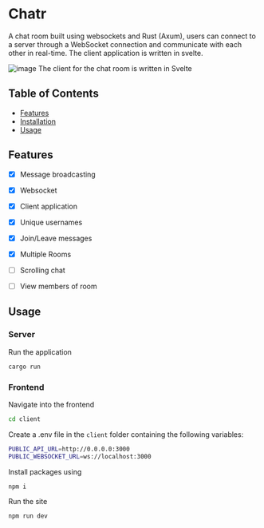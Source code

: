 # Chatr

A chat room built using websockets and Rust (Axum), users can connect to a server through a WebSocket connection and communicate with each other in real-time.
The client application is written in svelte.

![image](https://user-images.githubusercontent.com/64641417/224826240-c6817bf4-e832-4164-b5c4-97c9725e1fec.png)
The client for the chat room is written in Svelte

## Table of Contents

- [Features](#features)
- [Installation](#installation)
- [Usage](#usage)

## Features

- [x] Message broadcasting
- [x] Websocket
- [x] Client application
- [x] Unique usernames
- [x] Join/Leave messages
- [x] Multiple Rooms
- [ ] Scrolling chat
- [ ] View members of room


## Usage

### Server

Run the application

```rust
cargo run
```

### Frontend

Navigate into the frontend

```sh
cd client
```

Create a .env file in the `client` folder  containing the following variables:
```sh
PUBLIC_API_URL=http://0.0.0.0:3000
PUBLIC_WEBSOCKET_URL=ws://localhost:3000
```

Install packages using

```sh
npm i
```

Run the site

```sh
npm run dev
```
